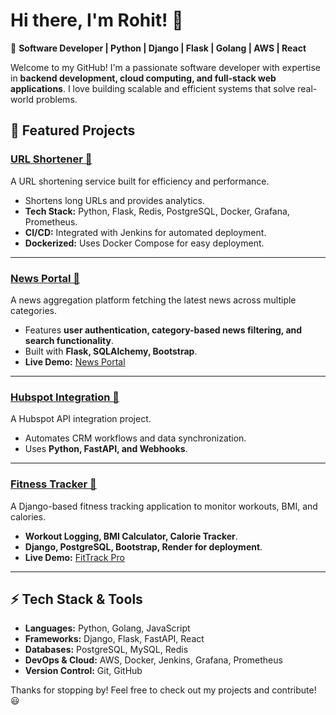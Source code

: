 # Hi there, I'm Rohit! 👋

🚀 **Software Developer | Python | Django | Flask | Golang | AWS | React**

Welcome to my GitHub! I'm a passionate software developer with expertise in **backend development, cloud computing, and full-stack web applications**. I love building scalable and efficient systems that solve real-world problems.

## 📌 Featured Projects

### [URL Shortener 🔗](https://github.com/R4255/URLShortener/tree/main/url_shortener)
A URL shortening service built for efficiency and performance.

- Shortens long URLs and provides analytics.
- **Tech Stack:** Python, Flask, Redis, PostgreSQL, Docker, Grafana, Prometheus.
- **CI/CD:** Integrated with Jenkins for automated deployment.
- **Dockerized:** Uses Docker Compose for easy deployment.

---

### [News Portal 📰](https://github.com/R4255/news_portal)
A news aggregation platform fetching the latest news across multiple categories.

- Features **user authentication, category-based news filtering, and search functionality**.
- Built with **Flask, SQLAlchemy, Bootstrap**.
- **Live Demo:** [News Portal](https://allinonenewsportal-122a42e54aaf.herokuapp.com/)

---

### [Hubspot Integration 🔗](https://github.com/R4255/Hubspot_integration)
A Hubspot API integration project.

- Automates CRM workflows and data synchronization.
- Uses **Python, FastAPI, and Webhooks**.

---

### [Fitness Tracker 💪](http://github.com/R4255/fitness_tracker)
A Django-based fitness tracking application to monitor workouts, BMI, and calories.

- **Workout Logging, BMI Calculator, Calorie Tracker**.
- **Django, PostgreSQL, Bootstrap, Render for deployment**.
- **Live Demo:** [FitTrack Pro](https://fitness-tracker-kj78.onrender.com/)

---

## ⚡ Tech Stack & Tools

- **Languages:** Python, Golang, JavaScript
- **Frameworks:** Django, Flask, FastAPI, React
- **Databases:** PostgreSQL, MySQL, Redis
- **DevOps & Cloud:** AWS, Docker, Jenkins, Grafana, Prometheus
- **Version Control:** Git, GitHub



Thanks for stopping by! Feel free to check out my projects and contribute! 😃
